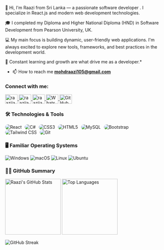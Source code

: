👋 Hi, I'm Raazi from Sri Lanka — a passionate software developer .
I specialize in React.js and modern web development technologies.

🎓 I completed my Diploma and Higher National Diploma (HND) in Software Development from Pearson University, UK.

💻 My main focus is building dynamic, user-friendly web applications. I'm always excited to explore new tools, frameworks, and best practices in the development world.

🚀 Constant learning and growth are what drive me as a developer.*

- 📫 How to reach me **mohdraazi105@gmail.com**

<h3 align="left">Connect with me:</h3>
<p align="left">
  <a href="https://linkedin.com/in/raazijawad" target="_blank" rel="noopener noreferrer">
    <img align="center" src="https://raw.githubusercontent.com/rahuldkjain/github-profile-readme-generator/master/src/images/icons/Social/linked-in-alt.svg" alt="raazijawad" height="30" width="40" />
  </a>
  <a href="https://fb.com/raazijawad" target="_blank" rel="noopener noreferrer">
    <img align="center" src="https://raw.githubusercontent.com/rahuldkjain/github-profile-readme-generator/master/src/images/icons/Social/facebook.svg" alt="raazijawad" height="30" width="40" />
  </a>
  <a href="https://instagram.com/raazijawad" target="_blank" rel="noopener noreferrer">
    <img align="center" src="https://raw.githubusercontent.com/rahuldkjain/github-profile-readme-generator/master/src/images/icons/Social/instagram.svg" alt="raazijawad" height="30" width="40" />
  </a>
  <a href="https://wa.me/94775258589" target="_blank" rel="noopener noreferrer">
    <img align="center" src="https://upload.wikimedia.org/wikipedia/commons/6/6b/WhatsApp.svg" alt="WhatsApp" height="30" width="40" />
  </a>
  <a href="https://github.com/raazijawad" target="_blank" rel="noopener noreferrer">
    <img align="center" src="https://raw.githubusercontent.com/rahuldkjain/github-profile-readme-generator/master/src/images/icons/Social/github.svg" alt="GitHub" height="30" width="40" />
  </a>
</p>


### 🛠️ Technologies & Tools

<p align="left">
  <img src="https://img.shields.io/badge/React-20232A?style=for-the-badge&logo=react&logoColor=61DAFB" alt="React" style="border-radius: 10px; margin-right:6px;"/>
  <img src="https://img.shields.io/badge/C%23-239120?style=for-the-badge&logo=c-sharp&logoColor=white" alt="C#" style="border-radius: 10px; margin-right:6px;"/>
  <img src="https://img.shields.io/badge/CSS3-1572B6?style=for-the-badge&logo=css3&logoColor=white" alt="CSS3" style="border-radius: 10px; margin-right:6px;"/>
  <img src="https://img.shields.io/badge/HTML5-E34F26?style=for-the-badge&logo=html5&logoColor=white" alt="HTML5" style="border-radius: 10px; margin-right:6px;"/>
  <img src="https://img.shields.io/badge/MySQL-4479A1?style=for-the-badge&logo=mysql&logoColor=white" alt="MySQL" style="border-radius: 10px; margin-right:6px;"/>
  <img src="https://img.shields.io/badge/Bootstrap-7952B3?style=for-the-badge&logo=bootstrap&logoColor=white" alt="Bootstrap" style="border-radius: 10px; margin-right:6px;"/>
  <img src="https://img.shields.io/badge/Tailwind_CSS-06B6D4?style=for-the-badge&logo=tailwind-css&logoColor=white" alt="Tailwind CSS" style="border-radius: 10px; margin-right:6px;"/>
  <img src="https://img.shields.io/badge/Git-F05032?style=for-the-badge&logo=git&logoColor=white" alt="Git" style="border-radius: 10px; margin-right:6px;"/>
</p>



### 🖥️ Familiar Operating Systems

<p align="left">
  <img src="https://img.shields.io/badge/Windows-0078D6?style=for-the-badge&logo=windows&logoColor=white" alt="Windows"/>
  <img src="https://img.shields.io/badge/macOS-000000?style=for-the-badge&logo=apple&logoColor=white" alt="macOS"/>
  <img src="https://img.shields.io/badge/Linux-FCC624?style=for-the-badge&logo=linux&logoColor=black" alt="Linux"/>
  <img src="https://img.shields.io/badge/Ubuntu-E95420?style=for-the-badge&logo=ubuntu&logoColor=white" alt="Ubuntu"/>
</p>


### 👨‍💻 GitHub Summary

<p align="left">
  <img src="https://github-readme-stats.vercel.app/api?username=raazijawad&show_icons=true&theme=radical&hide_border=true" alt="Raazi's GitHub Stats" height="180"/>
  <img src="https://github-readme-stats.vercel.app/api/top-langs/?username=raazijawad&layout=compact&theme=radical&hide_border=true" alt="Top Languages" height="180"/>
</p>

<p align="left">
  <img src="https://streak-stats.demolab.com?user=raazijawad&theme=radical&hide_border=true" alt="GitHub Streak" />
</p>





